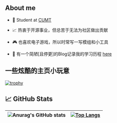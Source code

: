 ## About me

- 💼 Student at [CUMT](http://www.cumt.edu.cn)

- 📈 热衷于开源事业，但总苦于无法为社区做出贡献

- 🎮 也喜欢电子游戏，所以时常写一写模组和小工具

- 💬 有一个简陋[且停更]的Blog记录我的学习历程 [here](https://www.lymone.cc)

## 一些炫酷的主页小玩意

[![trophy](https://github-profile-trophy.vercel.app/?username=LymoneLM)](https://github.com/ryo-ma/github-profile-trophy)

## 📈 GitHub Stats

| ![Anurag's GitHub stats](https://github-readme-stats.vercel.app/api?username=LymoneLM&show_icons=true&theme=transparent) | [![Top Langs](https://github-readme-stats.vercel.app/api/top-langs/?username=LymoneLM&layout=compact)](https://github.com/anuraghazra/github-readme-stats) |
| ------------------------------------------------------------ | ------------------------------------------------------------ |

